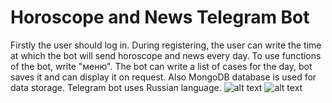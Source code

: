 # Horoscope and News Telegram Bot
Firstly the user should log in. During registering, the user can write the time at which the bot will send horoscope and news every day. To use functions of the bot, write "меню". The bot can write a list of cases for the day, bot saves it and can display it on request. 
Also MongoDB database is used for data storage. 
Telegram bot uses Russian language.
![alt text](https://github.com/frewerins/all_projects/blob/master/Telegram_bot/images/scin1.jpg)
![alt text](https://github.com/frewerins/all_projects/blob/master/Telegram_bot/images/scrin2.jpg)
